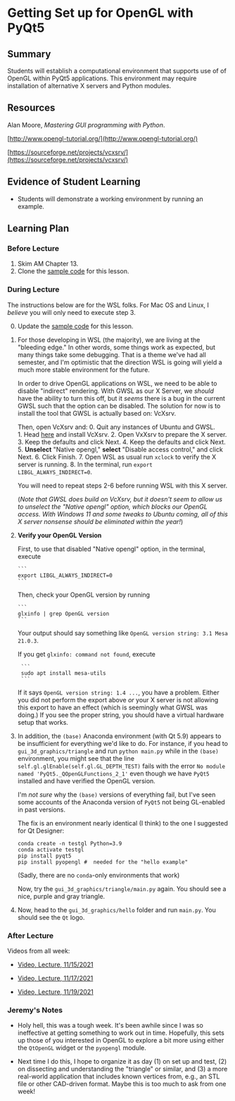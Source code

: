 # Getting Set up for OpenGL with PyQt5

## Summary

Students will establish a computational environment that supports use of
of OpenGL within PyQt5 applications.  This environment may require installation
of alternative X servers and Python modules.

## Resources

Alan Moore, *Mastering GUI programming with Python*. 

[http://www.opengl-tutorial.org/](http://www.opengl-tutorial.org/)

[https://sourceforge.net/projects/vcxsrv/](https://sourceforge.net/projects/vcxsrv/)

##  Evidence of Student Learning

  - Students will demonstrate a working environment by running an example.

## Learning Plan


### Before Lecture

  1. Skim AM Chapter 13.
  2. Clone the [sample code](https://github.com/me701/gui_3d_graphics.git) for this lesson.

### During Lecture

The instructions below are for the WSL folks.  For Mac OS and Linux, I *believe* you will only need 
to execute step 3.

0.  Update the [sample code](https://github.com/me701/gui_3d_graphics.git) for this lesson.

1.  For those developing in WSL (the majority), we are living at the "bleeding 
    edge."  In other words, some things work as expected, but many things take
    some debugging.  That is a theme we've had all semester, and I'm optimistic that
    the direction WSL is going will yield a much more stable environment for the
    future.  

    In order to drive OpenGL applications on WSL, we need to be able to disable 
    "indirect" rendering.  With GWSL as our X Server, we *should* have the ability 
    to turn this off, but it *seems* there is a bug in the current GWSL such that
    the option can be disabled.  The solution for now is to install the tool
    that GWSL is actually based on: VcXsrv. 

    Then, open VcXsrv and:
        0. Quit any instances of Ubuntu and GWSL.  
        1. Head [here](https://sourceforge.net/projects/vcxsrv/) and install VcXsrv.
        2. Open VxXsrv to prepare the X server.
        3. Keep the defaults and click Next.
        4. Keep the defaults and click Next.
        5. **Unselect** "Native opengl," **select** "Disable access control," and click Next.
        6. Click Finish.
        7. Open WSL as usual run `xclock` to verify the X server is running.
        8. In the terminal, run `export LIBGL_ALWAYS_INDIRECT=0`.

    You will need to repeat steps 2-6 before running WSL with this X server.  
    
    (*Note that GWSL does build on VcXsrv, but it doesn't seem to allow us to unselect the 
    "Native opengl" option, which blocks our OpenGL access.  With Windows 11 and some tweaks to 
    Ubuntu coming, all of this X server nonsense should be eliminated within the year!*)

2.  **Verify your OpenGL Version**

    First, to use that disabled "Native opengl" option, in the terminal, execute

        ```
        export LIBGL_ALWAYS_INDIRECT=0
        ```

    Then, check your OpenGL version by running

        ```
        glxinfo | grep OpenGL version
        ```
    
    Your output should say something like `OpenGL version string: 3.1 Mesa 21.0.3`.

    If you get `glxinfo: command not found`, execute 

         ```
         sudo apt install mesa-utils
         ```

    If it says `OpenGL version string: 1.4 ...`, you have a problem.  Either you 
    did not perform the export above *or* your X server is not allowing this export
    to have an effect (which is seemingly what GWSL was doing.)  If you see the proper 
    string, you should have a virtual hardware setup that works.


3.  In addition, the `(base)` Anaconda environment (with Qt 5.9) appears to be insufficient
    for everything we'd like to do.  For instance, if you head to `gui_3d_graphics/triangle`
    and run `python main.py` while in the `(base)` environment, you might see
    that the line `self.gl.glEnable(self.gl.GL_DEPTH_TEST)` fails with the error 
    `No module named 'PyQt5._QOpenGLFunctions_2_1'` even though we have `PyQt5` installed
    and have verified the OpenGL version.

    I'm *not sure* why the `(base)` versions of everything fail, but I've seen some accounts
    of the Anaconda version of `PyQt5` not being GL-enabled in past versions.

    The fix is an environment nearly identical (I think) to the one I suggested for Qt Designer:

    ```
    conda create -n testgl Python=3.9
    conda activate testgl
    pip install pyqt5 
    pip install pyopengl #  needed for the "hello example"
    ```
    
    (Sadly, there are no `conda`-only environments that work)

    Now, try the `gui_3d_graphics/triangle/main.py` again.  You should see a nice, purple and gray triangle.

4. Now, head to the `gui_3d_graphics/hello` folder and run `main.py`.  You should see the `Qt` logo. 


### After Lecture

Videos from all week:

   - [Video, Lecture, 11/15/2021](https://mediasite.k-state.edu/mediasite/Play/31edd4b4fee24a879379ace8ae6989331d)  

   - [Video, Lecture, 11/17/2021](https://mediasite.k-state.edu/mediasite/Play/1abc1732811c4f86bd97e2b5021939fc1d)  

   - [Video, Lecture, 11/19/2021](https://mediasite.k-state.edu/mediasite/Play/7ace6356ec974369bdb3acd2b4daf6fd1d)  

### Jeremy's Notes

  - Holy hell, this was a tough week.  It's been awhile since I was so ineffective at getting
    something to work out in time.  Hopefully, this sets up those of you interested in OpenGL
    to explore a bit more using either the `QtOpenGL` widget or the `pyopengl` module.

  - Next time I do this, I hope to organize it as day (1) on set up and test, (2) on dissecting
    and understanding the "triangle" or similar, and (3) a more real-world application that
    includes known vertices from, e.g., an STL file or other CAD-driven format.  Maybe this
    is too much to ask from one week!



